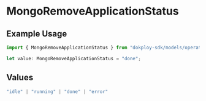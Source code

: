 # MongoRemoveApplicationStatus

## Example Usage

```typescript
import { MongoRemoveApplicationStatus } from "dokploy-sdk/models/operations";

let value: MongoRemoveApplicationStatus = "done";
```

## Values

```typescript
"idle" | "running" | "done" | "error"
```